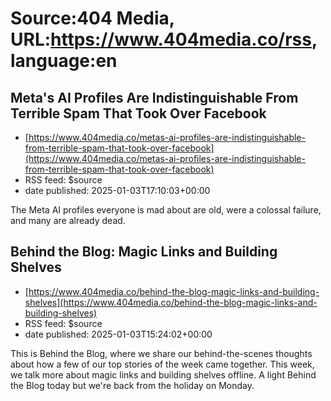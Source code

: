 # Source:404 Media, URL:https://www.404media.co/rss, language:en

## Meta's AI Profiles Are Indistinguishable From Terrible Spam That Took Over Facebook
 - [https://www.404media.co/metas-ai-profiles-are-indistinguishable-from-terrible-spam-that-took-over-facebook](https://www.404media.co/metas-ai-profiles-are-indistinguishable-from-terrible-spam-that-took-over-facebook)
 - RSS feed: $source
 - date published: 2025-01-03T17:10:03+00:00

The Meta AI profiles everyone is mad about are old, were a colossal failure, and many are already dead.

## Behind the Blog: Magic Links and Building Shelves
 - [https://www.404media.co/behind-the-blog-magic-links-and-building-shelves](https://www.404media.co/behind-the-blog-magic-links-and-building-shelves)
 - RSS feed: $source
 - date published: 2025-01-03T15:24:02+00:00

This is Behind the Blog, where we share our behind-the-scenes thoughts about how a few of our top stories of the week came together. This week, we talk more about magic links and building shelves offline. A light Behind the Blog today but we're back from the holiday on Monday.

